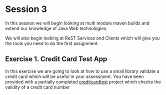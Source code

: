 # Session 3

In this session we will begin looking at multi module maven builds and extend our knowledge of Java Web technologies.

We will also begin looking at ReST Services and Clients which will give you the tools you need to do the first assignment.

## Exercise 1. Credit Card Test App
In this exercise we are going to look at how to use a small library validate a credit card which will be useful in your assessment.
You have been provided with a partially completed  [creditcardtest](../session3/creditcardtest ) project which checks the validity of a credit card number

